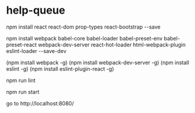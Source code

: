 # help-queue

npm install
	react
	react-dom
	prop-types
	react-bootstrap
		--save

npm install
	webpack
	babel-core
	babel-loader
	babel-preset-env
	babel-preset-react
	webpack-dev-server
	react-hot-loader
	html-webpack-plugin
	eslint-loader
		--save-dev

(npm install webpack -g)
(npm install webpack-dev-server -g)
(npm install eslint -g)
(npm install eslint-plugin-react -g)

npm run lint

npm run start

go to http://localhost:8080/
